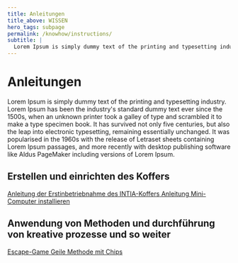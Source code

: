 ```yaml
---
title: Anleitungen
title_above: WISSEN
hero_tags: subpage
permalink: /knowhow/instructions/
subtitle: |
  Lorem Ipsum is simply dummy text of the printing and typesetting industry. Lorem Ipsum has been the industry's standard dummy text ever since the 1500s, when an unknown printer took a galley of type and scrambled it to make a type specimen book. It has survived not only five centuries, but also the leap into electronic typesetting, remaining essentially unchanged. It was popularised in the 1960s with the release of Letraset sheets containing Lorem Ipsum passages, and more recently with desktop publishing software like Aldus PageMaker including versions of Lorem Ipsum.
---
```


# Anleitungen

Lorem Ipsum is simply dummy text of the printing and typesetting industry. Lorem Ipsum has been the industry's standard dummy text ever since the 1500s, when an unknown printer took a galley of type and scrambled it to make a type specimen book. It has survived not only five centuries, but also the leap into electronic typesetting, remaining essentially unchanged. It was popularised in the 1960s with the release of Letraset sheets containing Lorem Ipsum passages, and more recently with desktop publishing software like Aldus PageMaker including versions of Lorem Ipsum.

## Erstellen und einrichten des Koffers

<a href='/knowhow/instructions/first_use' class='button is-dark is-rounded'>
      <span>Anleitung der Erstinbetriebnahme des INTIA-Koffers</span>
      <span class='icon is-small'>
        <i class='fas fa-chevron-right fa-xs'></i>
      </span>
</a>

<a href='/knowhow/instructions/installation' class='button is-dark is-rounded'>
      <span>Anleitung Mini-Computer installieren</span>
      <span class='icon is-small'>
        <i class='fas fa-chevron-right fa-xs'></i>
      </span>
</a>

## Anwendung von Methoden und durchführung von kreative prozesse und so weiter

<a href='#' class='button is-dark is-rounded'>
      <span>Escape-Game</span>
      <span class='icon is-small'>
        <i class='fas fa-chevron-right fa-xs'></i>
      </span>
</a>

<a href='#' class='button is-dark is-rounded'>
      <span>Geile Methode mit Chips</span>
      <span class='icon is-small'>
        <i class='fas fa-chevron-right fa-xs'></i>
      </span>
</a>
